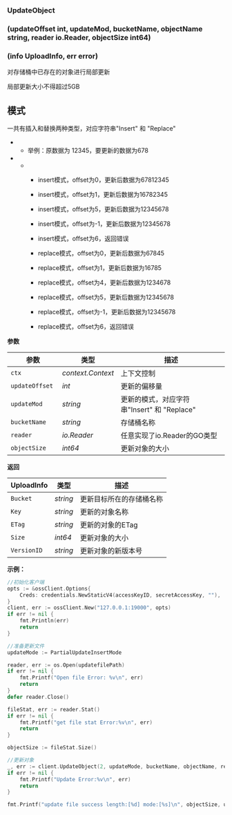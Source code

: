 ### UpdateObject

### (updateOffset int, updateMod, bucketName, objectName string, reader io.Reader, objectSize int64)

### (info UploadInfo, err error)

对存储桶中已存在的对象进行局部更新

局部更新大小不得超过5GB

## 模式

一共有插入和替换两种类型，对应字符串"Insert" 和 "Replace"

- - 举例：原数据为 12345，要更新的数据为678

- - - insert模式，offset为0，更新后数据为67812345

    - insert模式，offset为1，更新后数据为16782345

    - insert模式，offset为5，更新后数据为12345678

    - insert模式，offset为-1，更新后数据为12345678

    - insert模式，offset为6，返回错误

    - replace模式，offset为0，更新后数据为67845

    - replace模式，offset为1，更新后数据为16785

    - replace模式，offset为4，更新后数据为1234678

    - replace模式，offset为5，更新后数据为12345678

    - replace模式，offset为-1，更新后数据为12345678

    - replace模式，offset为6，返回错误

      

__参数__

| 参数            | 类型              | 描述                                        |
| --------------- | ----------------- | ------------------------------------------- |
| `ctx`           | _context.Context_ | 上下文控制                                  |
| `updateOffset ` | _int_             | 更新的偏移量                                |
| `updateMod`     | _string_          | 更新的模式，对应字符串"Insert" 和 "Replace" |
| `bucketName`    | _string_          | 存储桶名称                                  |
| `reader`        | _io.Reader_       | 任意实现了io.Reader的GO类型                 |
| `objectSize`    | _int64_           | 更新对象的大小                              |



**返回**

| UploadInfo  | 类型     | 描述                     |
| ----------- | -------- | ------------------------ |
| `Bucket`    | _string_ | 更新目标所在的存储桶名称 |
| `Key`       | _string_ | 更新的对象名称           |
| `ETag`      | _string_ | 更新的对象的ETag         |
| `Size`      | _int64_  | 更新对象的大小           |
| `VersionID` | _string_ | 更新对象的新版本号       |

__示例：__


```go
//初始化客户端
opts := &ossClient.Options{
    Creds: credentials.NewStaticV4(accessKeyID, secretAccessKey, ""),
}
client, err := ossClient.New("127.0.0.1:19000", opts)
if err != nil {
    fmt.Println(err)
    return
}

//准备更新文件
updateMode := PartialUpdateInsertMode

reader, err := os.Open(updatefilePath)
if err != nil {
    fmt.Printf("Open file Error: %v\n", err)
    return
}
defer reader.Close()

fileStat, err := reader.Stat()
if err != nil {
    fmt.Printf("get file stat Error:%v\n", err)
    return
}

objectSize := fileStat.Size()

//更新对象
_, err := client.UpdateObject(2, updateMode, bucketName, objectName, reader, objectSize)
if err != nil {
    fmt.Printf("Update Error:%v\n", err)
    return
}

fmt.Printf("update file success length:[%d] mode:[%s]\n", objectSize, updateMode)
```

